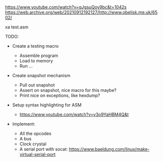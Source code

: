 https://www.youtube.com/watch?v=qJgsuQoy9bc&t=1042s
https://web.archive.org/web/20210912192127/http://www.obelisk.me.uk/6502/

xa test.asm

TODO:
* Create a testing macro
    * Assemble program
    * Load to memory
    * Run ...

* Create snapshot mechanism
    * Pull out snapshot
    * Assert on snapshot, nice macro for this maybe?
    * Print nice on exceptions, like hexdump?

* Setup syntax highlighting for ASM
    * https://www.youtube.com/watch?v=v3o9YaHBM4Q&t

* Implement:
    * All the opcodes
    * A bus
    * Clock crystal
    * A serial port with socat:
        https://www.baeldung.com/linux/make-virtual-serial-port
